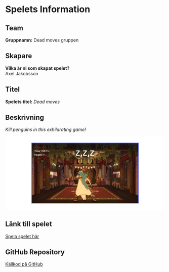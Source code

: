 <!-- {
    "team": "",
    "creators": "Axel Jakobsson",
    "title": "Dead moves",
    "description": "Beskriv ditt spel i en slående mening. Varför ska vi spela ditt spel?",
    "image": "",
    
    "url": "[https till ditt färdiga spel](https://axeljakobsson.github.io/dead-moves/)",
    "git": "https till ditt git repo med spelet"
}, -->




# Spelets Information

## Team
**Gruppnamn:** Dead moves gruppen  

## Skapare
**Vilka är ni som skapat spelet?**  
Axel Jakobsson

## Titel  
**Spelets titel:** *Dead moves*  

## Beskrivning  
*Kill penguins in this exhilarating game!*  

![alt text](screenshot.png)

## Länk till spelet  
[Spela spelet här](https://axeljakobsson.github.io/dead-moves/)  

## GitHub Repository  
[Källkod på GitHub](https://github.com/AxelJakobsson/dead-moves)  
